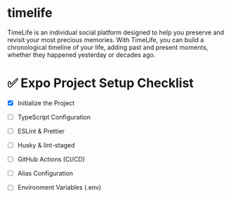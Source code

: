 # timelife
TimeLife is an individual social platform designed to help you preserve and revisit your most precious memories. 
With TimeLife, you can build a chronological timeline of your life, adding past and present moments, whether they happened yesterday or decades ago.

# ✅ Expo Project Setup Checklist

- [x] Initialize the Project
- [ ] TypeScript Configuration
- [ ] ESLint & Prettier
- [ ] Husky & lint-staged
- [ ] GitHub Actions (CI/CD)
- [ ] Alias Configuration
- [ ] Environment Variables (.env)

